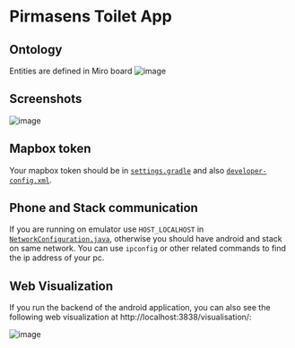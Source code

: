 # Pirmasens Toilet App

## Ontology
Entities are defined in Miro board
![image](https://github.com/cambridge-cares/TheWorldAvatar/assets/115569120/83aa5fc0-6a73-44c5-96cd-60855469aa23)


## Screenshots

![image](https://github.com/cambridge-cares/TheWorldAvatar/assets/115569120/575660d0-183b-4e1a-8ec5-db6ed235efbf)


## Mapbox token

Your mapbox token should be in [`settings.gradle`](./gradle.properties) and also [`developer-config.xml`](./core/utils/src/main/res/values/developer-config.xml). 

## Phone and Stack communication
If you are running on emulator use `HOST_LOCALHOST` in [`NetworkConfiguration.java`](./core/network/src/main/java/uk/ac/cam/cares/jps/network/NetworkConfiguration.java), otherwise you should have android and stack on same network. You can use `ipconfig` or other related commands to find the ip address of your pc.


## Web Visualization
If you run the backend of the android application, you can also see the following web visualization at http://localhost:3838/visualisation/:

![image](https://github.com/cambridge-cares/TheWorldAvatar/assets/115569120/e3402978-26bb-40f4-a6f2-7e1bb52f99e2)

